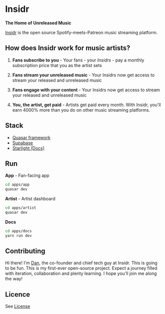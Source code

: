 # Insidr

**The Home of Unreleased Music**

[Insidr](https://insidrmusic.com/) is the open source Spotify-meets-Patreon music streaming platform.

## How does Insidr work for music artists?

1. **Fans subscribe to you** - Your fans - your _Insidrs_ - pay a monthly subscription price that you as the artist sets

2. **Fans stream your unreleased music** - Your Insidrs now get access to stream your released and unreleased music

3. **Fans engage with your content** - Your Insidrs now get access to stream your released and unreleased music

4. **You, the artist, get paid** - Artists get paid every month. With Insidr, you'll earn 4000% more than you do on other music streaming platforms.

## Stack

- [Quasar framework](https://quasar.dev/)
- [Supabase](https://supabase.com/)
- [Starlight (Docs)](https://starlight.astro.build/)

## Run

**App** - Fan-facing app

```bash
cd apps/app
quasar dev
```

**Artist** - Artist dashboard

```bash
cd apps/artist
quasar dev
```

**Docs**

```bash
cd apps/docs
yarn run dev
```

## Contributing

Hi there! I'm [Dan](https://x.com/RealDanRyland), the co-founder and chief tech guy at Insidr. This is going to be fun. This is my first-ever open-source project. Expect a journey filled with iteration, collaboration and plenty learning. I hope you'll join me along the way!

## Licence

See [License](LICENSE)
